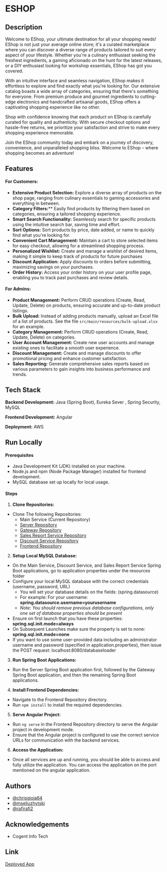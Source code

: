 
# ESHOP


## Description
Welcome to EShop, your ultimate destination for all your shopping needs! EShop is not just your average online store; it's a curated marketplace where you can discover a diverse range of products tailored to suit every aspect of your lifestyle. Whether you're a culinary enthusiast seeking the freshest ingredients, a gaming aficionado on the hunt for the latest releases, or a DIY enthusiast looking for workshop essentials, EShop has got you covered.

With an intuitive interface and seamless navigation, EShop makes it effortless to explore and find exactly what you're looking for. Our extensive catalog boasts a wide array of categories, ensuring that there's something for everyone. From premium produce and gourmet ingredients to cutting-edge electronics and handcrafted artisanal goods, EShop offers a captivating shopping experience like no other.

Shop with confidence knowing that each product on EShop is carefully curated for quality and authenticity. With secure checkout options and hassle-free returns, we prioritize your satisfaction and strive to make every shopping experience memorable.

Join the EShop community today and embark on a journey of discovery, convenience, and unparalleled shopping bliss. Welcome to EShop – where shopping becomes an adventure!
## Features
#### For Customers:
* **Extensive Product Selection:** Explore a diverse array of products on the shop page, ranging from culinary essentials to gaming accessories and everything in between.
* **Category Filters:**** Easily find products by filtering them based on categories, ensuring a tailored shopping experience.
* **Smart Search Functionality:** Seamlessly search for specific products using the intuitive search bar, saving time and effort.
* **Sort Options:** Sort products by price, date added, or name to quickly find what you're looking for.
* **Convenient Cart Management:** Maintain a cart to store selected items for easy checkout, allowing for a streamlined shopping process.
* **Personalized Wishlist:** Create and manage a wishlist of desired items, making it simple to keep track of products for future purchases
* **Discount Application:** Apply discounts to orders before submitting, maximizing savings on your purchases.
* **Order History:** Access your order history on your user profile page, enabling you to track past purchases and review details.

#### For Admins:
* **Product Management:** Perform CRUD operations (Create, Read, Update, Delete) on products, ensuring accurate and up-to-date product listings.
* **Bulk Upload:** Instead of adding products manually, upload an Excel file of a list of products. See the file `src/main/resources/bulk-upload.xlsx` for an example.
* **Category Management:** Perform CRUD operations (Create, Read, Update, Delete) on categories.
* **User Account Management:** Create new user accounts and manage existing ones to facilitate a smooth user experience.
* **Discount Management:** Create and manage discounts to offer promotional pricing and enhance customer satisfaction.
* **Sales Reporting:** Generate comprehensive sales reports based on various parameters to gain insights into business performance and trends.


## Tech Stack

**Backend Development:** Java (Spring Boot), Eureka Sever , Spring Security, MySQL

**Frontend Development:** Angular

**Deployment:** AWS


## Run Locally

#### Prerequisites
- Java Development Kit (JDK) installed on your machine.
- Node.js and npm (Node Package Manager) installed for frontend development.
- MySQL database set up locally for local usage.

#### Steps

1. **Clone Repositories:**
- Clone The following Repositories:
	- Main Service (Current Repository)
	- [Server Repository](https://github.com/mseliuzhytski/Cogent-Capstone-Ecommerce-Service-Registry)
	- [Gateway Repository](https://github.com/mseliuzhytski/Cogent-Capstone-Ecommerce-Gateway)
	- [Sales Report Service Repository](https://github.com/mseliuzhytski/Cogent-Capstone-Ecommerce-Sales-Report)
	- [Discount Service Repository](https://github.com/mseliuzhytski/Cogent-Capstone-Ecommerce-Discounts)
	- [Frontend Repository](https://github.com/mseliuzhytski/Cogent-Capstone-Ecommerce-Frontend)

2. **Setup Local MySQL Database:**
- On the Main Service, Discount Service, and Sales Report Service Spring Boot applications, go to application properties under the resources folder
- Configure your local MySQL database with the correct credentials (username, password, URL)
  - You will set your database details on the fields: (spring.datasource)
  - For example: For your username: **spring.datasource.username=yourusername**
  - *Note: You should remove previous database configurations, only one set of database properties should be present*
- Ensure on first launch that you have these properties: **spring.sql.init.mode=always**
- On Subsequent Launches make sure the property is set to none: **spring.sql.init.mode=none**
- If you want to use some user-provided data including an administrator username and password (specified in application.properties), then issue the POST request: localhost:8080/databaseloader

3. **Run Spring Boot Applications:**
- Run the Server Spring Boot application first, followed by the Gateway Spring Boot application, and then the remaining Spring Boot applications.

4. **Install Frontend Dependencies:**
- Navigate to the Frontend Repository directory.
- Run `npm install` to install the required dependencies.

5. **Serve Angular Project:**
- Run `ng serve` in the Frontend Repository directory to serve the Angular project in development mode.
- Ensure that the Angular project is configured to use the correct service URLs for communication with the backend services.

6. **Access the Application:**
- Once all services are up and running, you should be able to access and fully utilize the application. You can access the application on the port mentioned on the angular application.


## Authors

- [@chrisgioia64](https://github.com/chrisgioia64)
- [@mseliuzhytski](https://github.com/mseliuzhytski)
- [@rafirafi2](https://github.com/rafirafi2)


## Acknowledgements

- Cogent Info Tech

## Link
[Deployed App](http://54.85.70.2/)



